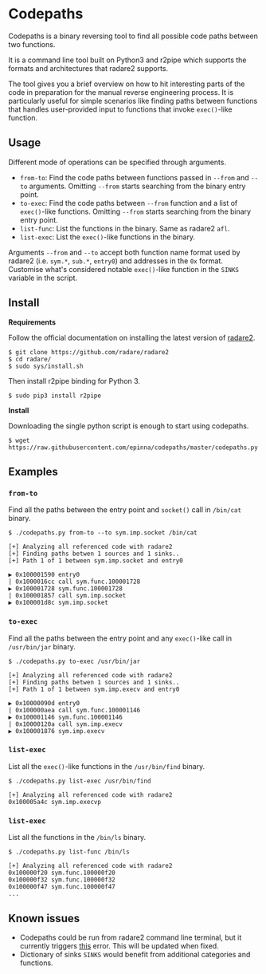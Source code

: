 Codepaths
========

Codepaths is a binary reversing tool to find all possible code paths between two functions.

It is a command line tool built on Python3 and r2pipe which supports the formats and architectures that radare2 supports.

The tool gives you a brief overview on how to hit interesting parts of the code in preparation for the manual reverse engineering process. It is particularly useful for simple scenarios like finding paths between functions that handles user-provided input to functions that invoke `exec()`-like function.

Usage
-----

Different mode of operations can be specified through arguments.

* `from-to`: Find the code paths between functions passed in `--from` and `--to` arguments. Omitting `--from` starts searching from the binary entry point.
* `to-exec`: Find the code paths between `--from` function and a list of `exec()`-like functions. Omitting `--from` starts searching from the binary entry point.
* `list-func`: List the functions in the binary. Same as radare2 `afl`.
* `list-exec`: List the `exec()`-like functions in the binary.

Arguments `--from` and `--to` accept both function name format used by radare2 (i.e. `sym.*`, `sub.*`, `entry0`) and addresses in the `0x` format. Customise what's considered notable `exec()`-like function in the `SINKS` variable in the script.

Install
-------

**Requirements**

Follow the official documentation on installing the latest version of  [radare2](https://github.com/radare/radare2).

```
$ git clone https://github.com/radare/radare2
$ cd radare/
$ sudo sys/install.sh
```

Then install r2pipe binding for Python 3.

```
$ sudo pip3 install r2pipe
```

**Install**

Downloading the single python script is enough to start using codepaths.

```
$ wget https://raw.githubusercontent.com/epinna/codepaths/master/codepaths.py
```

Examples
--------

### `from-to`

Find all the paths between the entry point and `socket()` call in `/bin/cat` binary.

```
$ ./codepaths.py from-to --to sym.imp.socket /bin/cat

[+] Analyzing all referenced code with radare2
[+] Finding paths betwen 1 sources and 1 sinks..
[+] Path 1 of 1 between sym.imp.socket and entry0

▶ 0x100001590 entry0
| 0x1000016cc call sym.func.100001728
▶ 0x100001728 sym.func.100001728
| 0x100001857 call sym.imp.socket
▶ 0x100001d8c sym.imp.socket
```

### `to-exec`

Find all the paths between the entry point and any `exec()`-like call in `/usr/bin/jar` binary.

```
$ ./codepaths.py to-exec /usr/bin/jar

[+] Analyzing all referenced code with radare2
[+] Finding paths betwen 1 sources and 1 sinks..
[+] Path 1 of 1 between sym.imp.execv and entry0

▶ 0x10000090d entry0
| 0x100000aea call sym.func.100001146
▶ 0x100001146 sym.func.100001146
| 0x10000120a call sym.imp.execv
▶ 0x100001876 sym.imp.execv
```

### `list-exec`

List all the `exec()`-like functions in the `/usr/bin/find` binary.

```
$ ./codepaths.py list-exec /usr/bin/find

[+] Analyzing all referenced code with radare2
0x100005a4c sym.imp.execvp
```

### `list-exec` 

List all the functions in the `/bin/ls` binary.

```
$ ./codepaths.py list-func /bin/ls

[+] Analyzing all referenced code with radare2
0x100000f20 sym.func.100000f20
0x100000f32 sym.func.100000f32
0x100000f47 sym.func.100000f47
...
```

Known issues
------------

- Codepaths could be run from radare2 command line terminal, but it currently triggers [this](https://github.com/radare/radare2-r2pipe/issues/57) error. This will be updated when fixed.
- Dictionary of sinks `SINKS` would benefit from additional categories and functions. 
